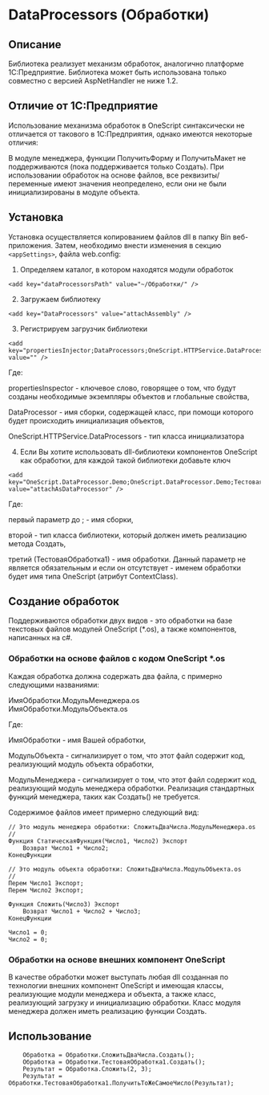 ﻿# DataProcessors (Обработки)

## Описание

Библиотека реализует механизм обработок, аналогично платформе 1С:Предприятие.
Библиотека может быть использована только совместно с версией AspNetHandler не ниже 1.2.

## Отличие от 1С:Предприятие

Использование механизма обработок в OneScript синтаксически не отличается от такового в 1С:Предприятия, однако имеются некоторые отличия:

В модуле менеджера, функции ПолучитьФорму и ПолучитьМакет не поддерживаются (пока поддерживается только Создать).
При использовании обработок на основе файлов, все реквизиты/переменные имеют значения неопределено, если они не были инициализированы в модуле объекта.

## Установка

Установка осуществляется копированием файлов dll в папку Bin веб-приложения.
Затем, необходимо внести изменения в секцию ```<appSettings>```, файла web.config:

1. Определяем каталог, в котором находятся модули обработок

```bsl
<add key="dataProcessorsPath" value="~/Обработки/" />
```

2. Загружаем библиотеку

```bsl
<add key="DataProcessors" value="attachAssembly" />
```

3. Регистрируем загрузчик библиотеки

```bsl
<add key="propertiesInjector;DataProcessors;OneScript.HTTPService.DataProcessors" value="" />
```

Где:

propertiesInspector - ключевое слово, говорящее о том, что будут созданы необходимые экземпляры объектов и глобальные свойства,

DataProcessor - имя сборки, содержащей класс, при помощи которого будет происходить инициализация объектов,

OneScript.HTTPService.DataProcessors - тип класса инициализатора

4. Если Вы хотите использовать dll-библиотеки компонентов OneScript как обработки, для каждой такой библиотеки добавьте ключ

```bsl
<add key="OneScript.DataProcessor.Demo;OneScript.DataProcessor.Demo;ТестоваяОбработка1" value="attachAsDataProcessor" />
```
Где:

первый параметр до ; - имя сборки,

второй - тип класса библиотеки, который должен иметь реализацию метода Создать,

третий (ТестоваяОбработка1) - имя обработки. Данный параметр не является обязательным и если он отсутствует - именем обработки будет имя типа OneScript (атрибут ContextClass).

## Создание обработок

Поддерживаются обработки двух видов - это обработки на базе текстовых файлов модулей OneScript (*.os), а также компонентов, написанных на c#. 

### Обработки на основе файлов с кодом OneScript *.os

Каждая обработка должна содержать два файла, с примерно следующими названиями:

ИмяОбработки.МодульМенеджера.os
ИмяОбработки.МодульОбъекта.os

Где:

ИмяОбработки - имя Вашей обработки,

МодульОбъекта - сигнализирует о том, что этот файл содержит код, реализующий модуль объекта обработки,

МодульМенеджера - сигнализирует о том, что этот файл содержит код, реализующий модуль менеджера обработки. Реализация стандартных функций менеджера, таких как Создать() не требуется.

Содержимое файлов имеет примерно следующий вид:

```bsl
// Это модуль менеджера обработки: СложитьДваЧисла.МодульМенеджера.os
//
Функция СтатическаяФункция(Число1, Число2) Экспорт
	Возврат Число1 + Число2;
КонецФункции

```

```bsl
// Это модуль объекта обработки: СложитьДваЧисла.МодульОбъекта.os
//
Перем Число1 Экспорт;
Перем Число2 Экспорт;

Функция Сложить(Число3) Экспорт
	Возврат Число1 + Число2 + Число3;
КонецФункции

Число1 = 0;
Число2 = 0;
```


### Обработки на основе внешних компонент OneScript

В качестве обработки может выступать любая dll созданная по технологии внешних компонент OneScript и имеющая классы, реализующие модули менеджера и объекта, а также класс, реализующий загрузку и инициализацию обработки. Класс модуля менеджера должен иметь реализацию функции Создать.

## Использование

```bsl
	Обработка = Обработки.СложитьДваЧисла.Создать();
	Обработка = Обработки.ТестоваяОбработка1.Создать();
	Результат = Обработка.Сложить(2, 3);
	Результат = Обработки.ТестоваяОбработка1.ПолучитьТоЖеСамоеЧисло(Результат);
```